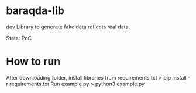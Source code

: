 # baraqda-lib
dev
Library to generate fake data reflects real data.

State: PoC

# How to run

After downloading folder, install libraries from requirements.txt
    > pip install -r requirements.txt
Run example.py
    > python3 example.py

